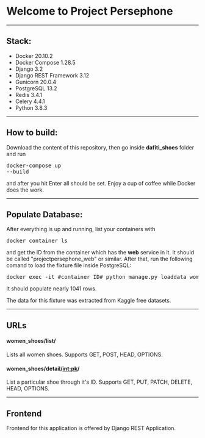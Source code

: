 # Welcome to Project Persephone

---

## Stack:
<ul>
    <li>Docker 20.10.2</li>
    <li>Docker Compose 1.28.5</li>
    <li>Django 3.2</li>
    <li>Django REST Framework 3.12</li>
    <li>Gunicorn 20.0.4</li>
    <li>PostgreSQL 13.2</li>
    <li>Redis 3.4.1</li>
    <li>Celery 4.4.1</li>
    <li>Python 3.8.3</li>
</ul>

---

## How to build:

Download the content of this repository, then go inside <strong>dafiti_shoes</strong> folder and run <pre>docker-compose up --build</pre> and after you hit Enter all should be set. Enjoy a cup of coffee while Docker does the work.

---

## Populate Database:

After everything is up and running, list your containers with <pre>docker container ls</pre> and get the ID from the container which has the <strong>web</strong> service in it. It should be called "projectpersephone_web" or similar. After that, run the following comand to load the fixture file inside PostgreSQL:
<pre>docker exec -it #container ID# python manage.py loaddata women_shoes/fixtures/women_shoes.json</pre>
It should populate nearly 1041 rows.

The data for this fixture was extracted from Kaggle free datasets.

---

## URLs

#### women_shoes/list/

Lists all women shoes. Supports GET, POST, HEAD, OPTIONS.

#### women_shoes/detail/<int:pk>/

List a particular shoe through it's ID. Supports GET, PUT, PATCH, DELETE, HEAD, OPTIONS.

---

## Frontend

Frontend for this application is offered by Django REST Application.
